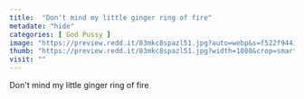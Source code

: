 ```yaml
---
title:  "Don't mind my little ginger ring of fire"
metadate: "hide"
categories: [ God Pussy ]
image: "https://preview.redd.it/83mkc8spazl51.jpg?auto=webp&s=f522f94417b73732aaa8c58933c7c25ba4714d09"
thumb: "https://preview.redd.it/83mkc8spazl51.jpg?width=1080&crop=smart&auto=webp&s=8f7c2799c52829d441fc00ea9ff414b2f09e85fe"
visit: ""
---
```

Don't mind my little ginger ring of fire
